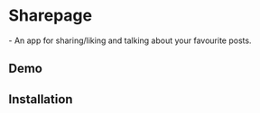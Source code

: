 <h1>Sharepage</h1> - An app for sharing/liking and talking about your favourite posts.

<h2>Demo</h2>

<h2>Installation</h2>
